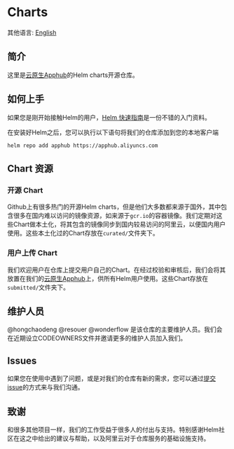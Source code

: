# Charts
其他语言: [English](README.md)

## 简介 <a name = "about"></a>

这里是[云原生Apphub](https://developer.aliyun.com/hub)的Helm charts开源仓库。

## 如何上手 <a name = "getting_started"></a>

如果您是刚开始接触Helm的用户，[Helm 快速指南](https://helm.sh/docs/using_helm/)是一份不错的入门资料。

在安装好Helm之后，您可以执行以下语句将我们的仓库添加到您的本地客户端

```
helm repo add apphub https://apphub.aliyuncs.com
```

## Chart 资源

### 开源 Chart

Github上有很多热门的开源Helm charts，但是他们大多数都来源于国外，其中包含很多在国内难以访问的镜像资源，如来源于`gcr.io`的容器镜像。我们定期对这些Chart做本土化，将其包含的镜像同步到国内较易访问的阿里云，以便国内用户使用。这些本土化过的Chart存放在`curated/`文件夹下。

### 用户上传 Chart

我们欢迎用户在仓库上提交用户自己的Chart。在经过校验和审核后，我们会将其放置在我们的[云原生Apphub](https://developer.aliyun.com/hub)上，供所有Helm用户使用。这些Chart存放在`submitted/`文件夹下。

## 维护人员

@hongchaodeng @resouer @wonderflow 是该仓库的主要维护人员。我们会在近期设立CODEOWNERS文件并邀请更多的维护人员加入我们。

## Issues

如果您在使用中遇到了问题，或是对我们的仓库有新的需求，您可以通过[提交issue](https://github.com/cloudnativeapp/charts/issues/new)的方式来与我们沟通。

## 致谢

和很多其他项目一样，我们的工作受益于很多人的付出与支持。特别感谢Helm社区在这之中给出的建议与帮助，以及阿里云对于仓库服务的基础设施支持。

